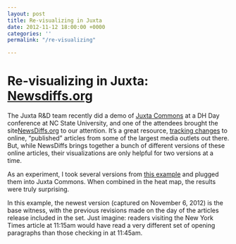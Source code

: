 ```yaml
---
layout: post
title: Re-visualizing in Juxta
date: 2012-11-12 18:00:00 +0000
categories: ''
permalink: "/re-visualizing"

---
```

# Re-visualizing in Juxta: [Newsdiffs.org](http://newsdiffs.org/)

The Juxta R&D team recently did a demo of [Juxta Commons](http://juxtacommons.org/) at a DH Day conference at NC State University, and one of the attendees brought the site[NewsDiffs.org](http://www.newsdiffs.org/) to our attention. It’s a great resource, [tracking changes](http://www.newsdiffs.org/about/) to online, “published” articles from some of the largest media outlets out there. But, while NewsDiffs brings together a bunch of different versions of these online articles, their visualizations are only helpful for two versions at a time.

As an experiment, I took several versions from [this example](http://www.newsdiffs.org/diffview/?url=http://www.nytimes.com/2012/06/29/us/supreme-court-lets-health-law-largely-stand.html&v1=b310c14531be3e77a259c3496e4e32b5a9430899&v2=11648400c245d21851bd1388ad1f01623a546712&pagewanted=all) and plugged them into Juxta Commons. When combined in the heat map, the results were truly surprising.

In this example, the newest version (captured on November 6, 2012) is the base witness, with the previous revisions made on the day of the articles release included in the set. Just imagine: readers visiting the New York Times article at 11:15am would have read a very different set of opening paragraphs than those checking in at 11:45am.